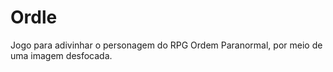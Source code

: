 # Ordle
 Jogo para adivinhar o personagem do RPG Ordem Paranormal, por meio de uma imagem desfocada.
